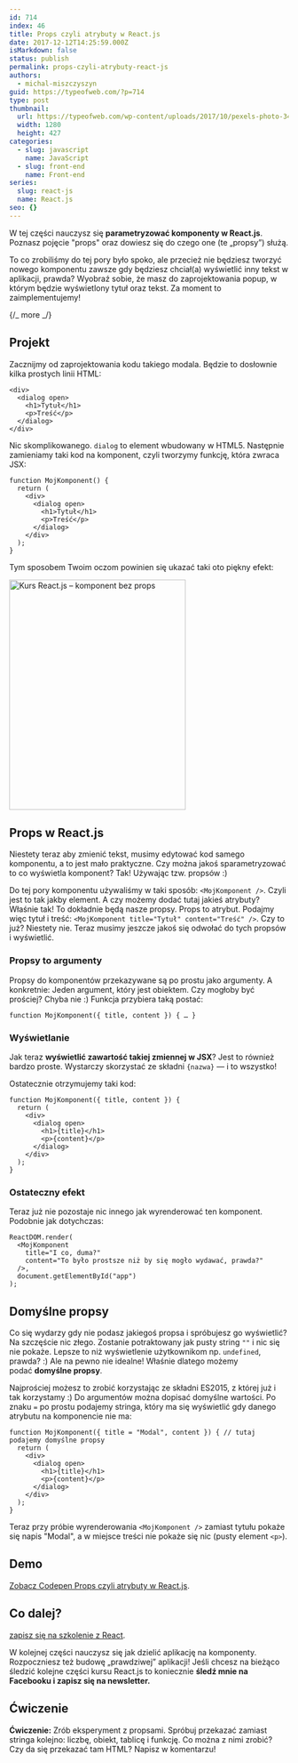 ```yaml
---
id: 714
index: 46
title: Props czyli atrybuty w React.js
date: 2017-12-12T14:25:59.000Z
isMarkdown: false
status: publish
permalink: props-czyli-atrybuty-react-js
authors:
  - michal-miszczyszyn
guid: https://typeofweb.com/?p=714
type: post
thumbnail:
  url: https://typeofweb.com/wp-content/uploads/2017/10/pexels-photo-340901.jpeg
  width: 1280
  height: 427
categories:
  - slug: javascript
    name: JavaScript
  - slug: front-end
    name: Front-end
series:
  slug: react-js
  name: React.js
seo: {}
---
```


W tej części nauczysz się <strong>parametryzować komponenty w React.js</strong>. Poznasz pojęcie "props" oraz dowiesz się do czego one (te „propsy”) służą.

To co zrobiliśmy do tej pory było spoko, ale przecież nie będziesz tworzyć nowego komponentu zawsze gdy będziesz chciał(a) wyświetlić inny tekst w aplikacji, prawda? Wyobraź sobie, że masz do zaprojektowania popup, w którym będzie wyświetlony tytuł oraz tekst. Za moment to zaimplementujemy!

{/_ more _/}

<h2>Projekt</h2>

Zacznijmy od zaprojektowania kodu takiego modala. Będzie to dosłownie kilka prostych linii HTML:

<pre><code class="language-html">&lt;div&gt;
  &lt;dialog open&gt;
    &lt;h1&gt;Tytuł&lt;/h1&gt;
    &lt;p&gt;Treść&lt;/p&gt;
  &lt;/dialog&gt;
&lt;/div&gt;</code></pre>

Nic skomplikowanego. <code>dialog</code> to element wbudowany w HTML5. Następnie zamieniamy taki kod na komponent, czyli tworzymy funkcję, która zwraca JSX:

<pre><code class="language-js">function MojKomponent() {
  return (
    &lt;div&gt;
      &lt;dialog open&gt;
        &lt;h1&gt;Tytuł&lt;/h1&gt;
        &lt;p&gt;Treść&lt;/p&gt;
      &lt;/dialog&gt;
    &lt;/div&gt;
  );
}</code></pre>

Tym sposobem Twoim oczom powinien się ukazać taki oto piękny efekt:

<a href="https://typeofweb.com/wp-content/uploads/2017/10/Screen-Shot-2017-10-24-at-8.58.40-PM.png"><img class="aligncenter size-full wp-image-722" src="https://typeofweb.com/wp-content/uploads/2017/10/Screen-Shot-2017-10-24-at-8.58.40-PM.png" alt="Kurs React.js – komponent bez props" width="318" height="414" /></a>

<h2>Props w React.js</h2>

Niestety teraz aby zmienić tekst, musimy edytować kod samego komponentu, a to jest mało praktyczne. Czy można jakoś sparametryzować to co wyświetla komponent? Tak! Używając tzw. propsów :)

Do tej pory komponentu używaliśmy w taki sposób: <code>&lt;MojKomponent /&gt;</code>. Czyli jest to tak jakby element. A czy możemy dodać tutaj jakieś atrybuty? Właśnie tak! To dokładnie będą nasze propsy. Props to atrybut. Podajmy więc tytuł i treść: <code>&lt;MojKomponent title="Tytuł" content="Treść" /&gt;</code>. Czy to już? Niestety nie. Teraz musimy jeszcze jakoś się odwołać do tych propsów i wyświetlić.

<h3>Propsy to argumenty</h3>

Propsy do komponentów przekazywane są po prostu jako argumenty. A konkretnie: Jeden argument, który jest obiektem. Czy mogłoby być prościej? Chyba nie :) Funkcja przybiera taką postać:

<pre><code>function MojKomponent({ title, content }) { … }</code></pre>

<h3 data-height="365" data-theme-id="0" data-slug-hash="BweVZB" data-default-tab="js,result" data-user="mmiszy" data-embed-version="2" data-pen-title="Wstęp do React">Wyświetlanie</h3>

Jak teraz <strong>wyświetlić zawartość takiej zmiennej w JSX</strong>? Jest to również bardzo proste. Wystarczy skorzystać ze składni <code>{nazwa}</code> — i to wszystko!

Ostatecznie otrzymujemy taki kod:

<pre><code class="language-js">function MojKomponent({ title, content }) {
  return (
    &lt;div&gt;
      &lt;dialog open&gt;
        &lt;h1&gt;{title}&lt;/h1&gt;
        &lt;p&gt;{content}&lt;/p&gt;
      &lt;/dialog&gt;
    &lt;/div&gt;
  );
}</code></pre>

<h3 data-height="365" data-theme-id="0" data-slug-hash="BweVZB" data-default-tab="js,result" data-user="mmiszy" data-embed-version="2" data-pen-title="Wstęp do React">Ostateczny efekt</h3>

Teraz już nie pozostaje nic innego jak wyrenderować ten komponent. Podobnie jak dotychczas:

<pre><code class="language-js">ReactDOM.render(
  &lt;MojKomponent
    title="I co, duma?"
    content="To było prostsze niż by się mogło wydawać, prawda?"
  /&gt;,
  document.getElementById("app")
);</code></pre>

<h2>Domyślne propsy</h2>

Co się wydarzy gdy nie podasz jakiegoś propsa i spróbujesz go wyświetlić? Na szczęście nic złego. Zostanie potraktowany jak pusty string <code>""</code> i nic się nie pokaże. Lepsze to niż wyświetlenie użytkownikom np. <code>undefined</code>, prawda? :) Ale na pewno nie idealne! Właśnie dlatego możemy podać <strong>domyślne propsy</strong>.

Najprościej możesz to zrobić korzystając ze składni ES2015, z której już i tak korzystamy :) Do argumentów można dopisać domyślne wartości. Po znaku <code>=</code> po prostu podajemy stringa, który ma się wyświetlić gdy danego atrybutu na komponencie nie ma:

<pre><code class="language-js">function MojKomponent({ title = "Modal", content }) { // tutaj podajemy domyślne propsy
  return (
    &lt;div&gt;
      &lt;dialog open&gt;
        &lt;h1&gt;{title}&lt;/h1&gt;
        &lt;p&gt;{content}&lt;/p&gt;
      &lt;/dialog&gt;
    &lt;/div&gt;
  );
}</code></pre>

Teraz przy próbie wyrenderowania <code>&lt;MojKomponent /&gt;</code> zamiast tytułu pokaże się napis "Modal", a w miejsce treści nie pokaże się nic (pusty element <code>&lt;p&gt;</code>).

<h2>Demo</h2>

<CodepenWidget height="365" themeId="0" slugHash="BweVZB" defaultTab="js,result" user="mmiszy" embedVersion="2" penTitle="Props czyli atrybuty w React.js"><a href="http://codepen.io/mmiszy/pen/BweVZB/">Zobacz Codepen Props czyli atrybuty w React.js</a>.</CodepenWidget>

<h2>Co dalej?</h2>

<a href="https://szkolenia.typeofweb.com/" target="_blank">zapisz się na szkolenie z React</a>.

W kolejnej części nauczysz się jak dzielić aplikację na komponenty. Rozpoczniesz też budowę „prawdziwej” aplikacji! Jeśli chcesz na bieżąco śledzić kolejne części kursu React.js to koniecznie <strong>śledź mnie na Facebooku i zapisz się na newsletter.</strong>

<NewsletterForm />

<FacebookPageWidget />

<h2>Ćwiczenie</h2>

<strong>Ćwiczenie:</strong> Zrób eksperyment z propsami. Spróbuj przekazać zamiast stringa kolejno: liczbę, obiekt, tablicę i funkcję. Co można z nimi zrobić? Czy da się przekazać tam HTML? Napisz w komentarzu!
